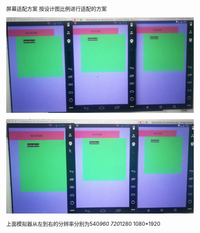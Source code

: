 屏幕适配方案
按设计图比例进行适配的方案

![](https://github.com/QiuZhiyuan/PrecentAdaptation/blob/master/screen_shot_0.png)

![](https://github.com/QiuZhiyuan/PrecentAdaptation/blob/master/screen_shot_1.png)

上面模拟器从左到右的分辨率分别为540*960  720*1280 1080*1920
